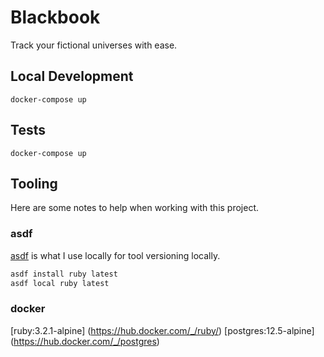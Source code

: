 # Blackbook
Track your fictional universes with ease.

## Local Development

`docker-compose up`

## Tests

`docker-compose up`

## Tooling
Here are some notes to help when working with this project.

### asdf
[asdf](https://asdf-vm.com/) is what I use locally for tool versioning locally.

```bash
asdf install ruby latest
asdf local ruby latest
```

### docker

[ruby:3.2.1-alpine] (https://hub.docker.com/_/ruby/)
[postgres:12.5-alpine] (https://hub.docker.com/_/postgres)
